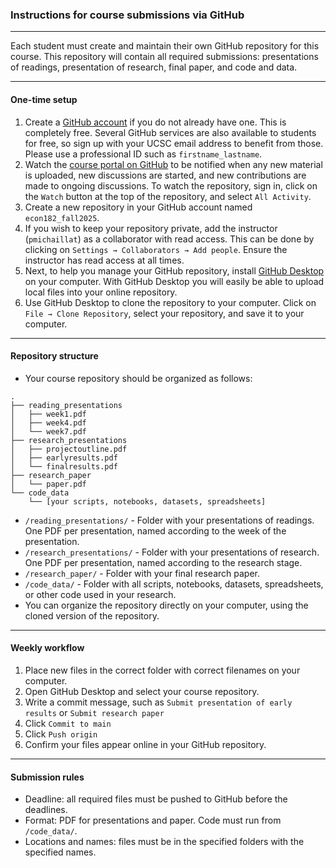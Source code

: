 ### Instructions for course submissions via GitHub

---

Each student must create and maintain their own GitHub repository for this course.
This repository will contain all required submissions: presentations of readings, presentation of research, final paper, and code and data.

----

#### One-time setup

1. Create a [GitHub account](https://github.com/signup) if you do not already have one. This is completely free. Several GitHub services are also available to students for free, so sign up with your UCSC email address to benefit from those. Please use a professional ID such as `firstname_lastname`.
2. Watch the [course portal on GitHub](https://github.com/pmichaillat/unemployment) to be notified when any new material is uploaded, new discussions are started, and new contributions are made to ongoing discussions. To watch the repository, sign in, click on the `Watch` button at the top of the repository, and select `All Activity`.
3. Create a new repository in your GitHub account named `econ182_fall2025`.
4. If you wish to keep your repository private, add the instructor (`pmichaillat`) as a collaborator with read access. This can be done by clicking on `Settings → Collaborators → Add people`. Ensure the instructor has read access at all times.
5. Next, to help you manage your GitHub repository, install [GitHub Desktop](https://desktop.github.com) on your computer. With GitHub Desktop you will easily be able to upload local files into your online repository.
6. Use GitHub Desktop to clone the repository to your computer. Click on `File → Clone Repository`, select your repository, and save it to your computer.

---

#### Repository structure

+ Your course repository should be organized as follows:

```
.
├── reading_presentations
│   ├── week1.pdf
│   ├── week4.pdf
│   └── week7.pdf
├── research_presentations
│   ├── projectoutline.pdf
│   ├── earlyresults.pdf
│   └── finalresults.pdf
├── research_paper
│   └── paper.pdf
└── code_data
    └── [your scripts, notebooks, datasets, spreadsheets]
```

+ `/reading_presentations/` - Folder with your presentations of readings. One PDF per presentation, named according to the week of the presentation.
+ `/research_presentations/` - Folder with your presentations of research. One PDF per presentation, named according to the research stage.
+ `/research_paper/` - Folder with your final research paper.
+ `/code_data/` - Folder with all scripts, notebooks, datasets, spreadsheets, or other code used in your research.
+ You can organize the repository directly on your computer, using the cloned version of the repository.

---

#### Weekly workflow

1. Place new files in the correct folder with correct filenames on your computer.
2. Open GitHub Desktop and select your course repository.
3. Write a commit message, such as `Submit presentation of early results` or `Submit research paper`
4. Click `Commit to main`
5. Click `Push origin`
6. Confirm your files appear online in your GitHub repository.

---

#### Submission rules

+ Deadline: all required files must be pushed to GitHub before the deadlines.
+ Format: PDF for presentations and paper. Code must run from `/code_data/`.
+ Locations and names: files must be in the specified folders with the specified names.